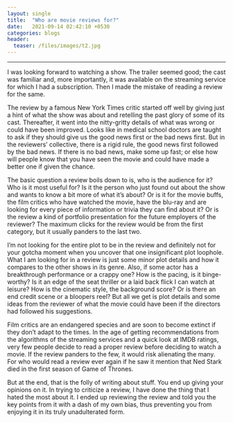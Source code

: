 ```yaml
---
layout: single
title:  "Who are movie reviews for?"
date:   2021-09-14 02:42:10 +0530
categories: blogs
header:
  teaser: /files/images/t2.jpg
---
```

---
I was looking forward to watching a show. The trailer seemed good; the cast was familiar and, more importantly, it was available on the streaming service for which I had a subscription. Then I made the mistake of reading a review for the same.

The review by a famous New York Times critic started off well by giving just a hint of what the show was about and retelling the past glory of some of its cast. Thereafter, it went into the nitty-gritty details of what was wrong or could have been improved. Looks like in medical school doctors are taught to ask if they should give us the good news first or the bad news first. But in the reviewers’ collective, there is a rigid rule, the good news first followed by the bad news. If there is no bad news, make some up fast; or else how will people know that you have seen the movie and could have made a better one if given the chance.

The basic question a review boils down to is, who is the audience for it? Who is it most useful for? Is it the person who just found out about the show and wants to know a bit more of what it’s about? Or is it for the movie buffs, the film critics who have watched the movie, have the blu-ray and are looking for every piece of information or trivia they can find about it? Or is the review a kind of portfolio presentation for the future employers of the reviewer? The maximum clicks for the review would be from the first category, but it usually panders to the last two.

I’m not looking for the entire plot to be in the review and definitely not for your gotcha moment when you uncover that one insignificant plot loophole. What I am looking for in a review is just some minor plot details and how it compares to the other shows in its genre. Also, if some actor has a breakthrough performance or a crappy one? How is the pacing, is it binge-worthy? Is it an edge of the seat thriller or a laid back flick I can watch at leisure? How is the cinematic style, the background score? Or is there an end credit scene or a bloopers reel? But all we get is plot details and some ideas from the reviewer of what the movie could have been if the directors had followed his suggestions.

Film critics are an endangered species and are soon to become extinct if they don’t adapt to the times. In the age of getting recommendations from the algorithms of the streaming services and a quick look at IMDB ratings, very few people decide to read a proper review before deciding to watch a movie. If the review panders to the few, it would risk alienating the many. For who would read a review ever again if he saw it mention that Ned Stark died in the first season of Game of Thrones.

But at the end, that is the folly of writing about stuff. You end up giving your opinions on it. In trying to criticize a review, I have done the thing that I hated the most about it. I ended up reviewing the review and told you the key points from it with a dash of my own bias, thus preventing you from enjoying it in its truly unadulterated form.
